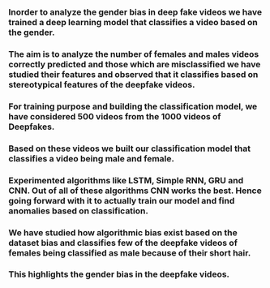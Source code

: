 ### Inorder to analyze the gender bias in deep fake videos we have trained a deep learning model that classifies a video based on the gender. 

### The aim is to analyze the number of females and males videos correctly predicted and those which are misclassified we have studied their features and observed that it classifies based on stereotypical features of the deepfake videos.
### For training purpose and building the classification model, we have considered 500 videos from the 1000 videos of Deepfakes. 

### Based on these videos we built our classification model that classifies a video being male and female.</b>

### Experimented algorithms like LSTM, Simple RNN, GRU and CNN. Out of all of these algorithms CNN works the best. Hence going forward with it to actually train our model and find anomalies based on classification.

### We have studied how algorithmic bias exist based on the dataset bias and classifies few of the deepfake videos of females being classified as male because of their short hair.

### This highlights the gender bias in the deepfake videos.
